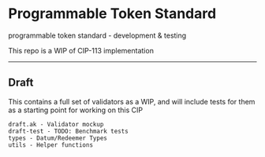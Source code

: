 # Programmable Token Standard

programmable token standard - development & testing

This repo is a WIP of CIP-113 implementation

---

## Draft

This contains a full set of validators as a WIP, and will include tests for them as a starting point for working on this CIP

```
draft.ak - Validator mockup
draft-test - TODO: Benchmark tests
types - Datum/Redeemer Types
utils - Helper functions
```